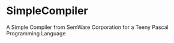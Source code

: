 # SimpleCompiler
A Simple Compiler from SemWare Corporation for a Teeny Pascal Programming Language
